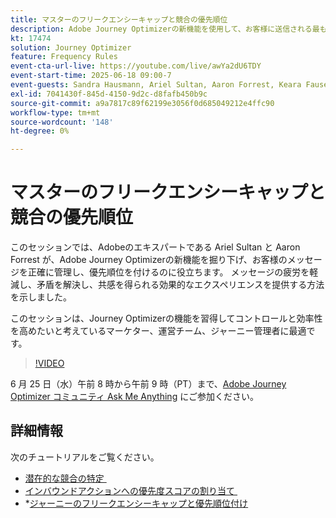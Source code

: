 ```yaml
---
title: マスターのフリークエンシーキャップと競合の優先順位
description: Adobe Journey Optimizerの新機能を使用して、お客様に送信される最も重要なメッセージを管理および優先順位付けする方法を説明します。
kt: 17474
solution: Journey Optimizer
feature: Frequency Rules
event-cta-url-live: https://youtube.com/live/awYa2dU6TDY
event-start-time: 2025-06-18 09:00-7
event-guests: Sandra Hausmann, Ariel Sultan, Aaron Forrest, Keara Fausett
exl-id: 7041430f-845d-4150-9d2c-d8fafb450b9c
source-git-commit: a9a7817c89f62199e3056f0d685049212e4ffc90
workflow-type: tm+mt
source-wordcount: '148'
ht-degree: 0%

---
```


# マスターのフリークエンシーキャップと競合の優先順位

このセッションでは、Adobeのエキスパートである Ariel Sultan と Aaron Forrest が、Adobe Journey Optimizerの新機能を掘り下げ、お客様のメッセージを正確に管理し、優先順位を付けるのに役立ちます。 メッセージの疲労を軽減し、矛盾を解決し、共感を得られる効果的なエクスペリエンスを提供する方法を示しました。

このセッションは、Journey Optimizerの機能を習得してコントロールと効率性を高めたいと考えているマーケター、運営チーム、ジャーニー管理者に最適です。


>[!VIDEO](https://video.tv.adobe.com/v/3464052/?quality=12&learn=on)

6 月 25 日（水）午前 8 時から午前 9 時（PT）まで、[Adobe Journey Optimizer コミュニティ Ask Me Anything](https://experienceleaguecommunities.adobe.com/t5/journey-optimizer-events/ask-me-anything-june-[...]with-journey-optimizer-product-experts/ev-p/757473) にご参加ください。

## 詳細情報

次のチュートリアルをご覧ください。

* [&#x200B; 潜在的な競合の特定 &#x200B;](https://experienceleague.adobe.com/ja/docs/journey-optimizer-learn/tutorials/conflict-management/identify-potential-conflicts)
* [&#x200B; インバウンドアクションへの優先度スコアの割り当て &#x200B;](https://experienceleague.adobe.com/ja/docs/journey-optimizer-learn/tutorials/conflict-management/assign-priority-score)
* *[ジャーニーのフリークエンシーキャップと優先順位付け &#x200B;](https://experienceleague.adobe.com/ja/docs/journey-optimizer-learn/tutorials/conflict-management/journey-frequency-capping-and-prioritization)
